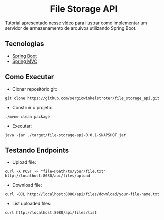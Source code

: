 <h1 align="center">
  File Storage API
</h1>

Tutorial apresentado [nesse vídeo](https://youtu.be/b6kvS1Wszew?si=BAFcEpAqP6Pw4qMu) para ilustrar como implementar um servidor de armazenamento de arquivos utilizando Spring Boot.

## Tecnologias

- [Spring Boot](https://spring.io/projects/spring-boot)
- [Spring MVC](https://docs.spring.io/spring-framework/reference/web/webmvc.html)

## Como Executar

- Clonar repositório git:

```
git clone https://github.com/sergiowinkelstroter/file_storage_api.git
```

- Construir o projeto:

```
./mvnw clean package
```

- Executar:

```
java -jar ./target/file-storage-api-0.0.1-SNAPSHOT.jar
```

## Testando Endpoints

- Upload file:

```
curl -X POST -F "file=@path/to/your/file.txt" http://localhost:8080/api/files/upload
```

- Download file:

```
curl -OJL http://localhost:8080/api/files/download/your-file-name.txt
```

- List uploaded files:

```
curl http://localhost:8080/api/files/list
```
